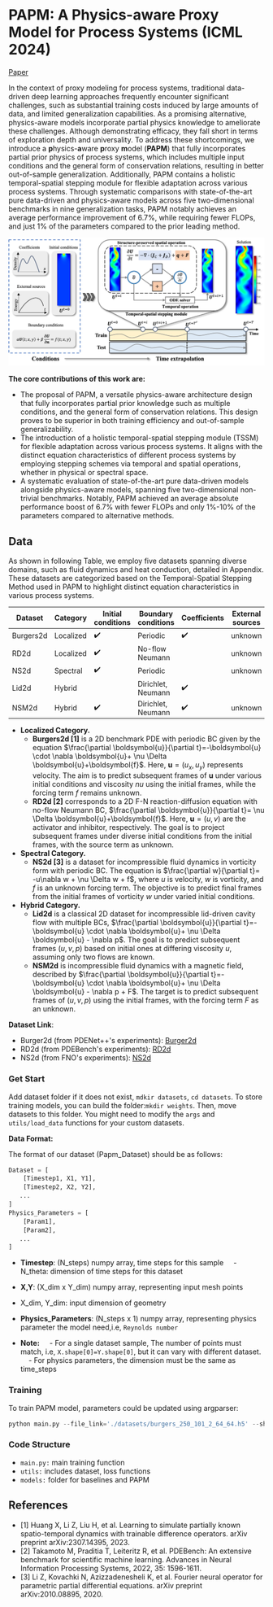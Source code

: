 # PAPM: A Physics-aware Proxy Model for Process Systems (ICML 2024)

[Paper](https://arxiv.org/abs/2407.05232)

In the context of proxy modeling for process systems, traditional data-driven deep learning approaches frequently encounter significant challenges, such as substantial training costs induced by large amounts of data, and limited generalization capabilities.
As a promising alternative, physics-aware models incorporate partial physics knowledge to ameliorate these challenges.
Although demonstrating efficacy, they fall short in terms of exploration depth and universality.
To address these shortcomings, we introduce a **p**hysics-**a**ware **p**roxy **m**odel (**PAPM**) that fully incorporates partial prior physics of process systems, which includes multiple input conditions and the general form of conservation relations, resulting in better out-of-sample generalization.
Additionally, PAPM contains a holistic temporal-spatial stepping module for flexible adaptation across various process systems.
Through systematic comparisons with state-of-the-art pure data-driven and physics-aware models across five two-dimensional benchmarks in nine generalization tasks, PAPM notably achieves an average performance improvement of 6.7\%, while requiring fewer FLOPs, and just 1\% of the parameters compared to the prior leading method.


![](fig/pipline.jpg)

**The core contributions of this work are:**
- The proposal of PAPM, a versatile physics-aware architecture design that fully incorporates partial prior knowledge such as multiple conditions, and the general form of conservation relations. This design proves to be superior in both training efficiency and out-of-sample generalizability.
- The introduction of a holistic temporal-spatial stepping module (TSSM) for flexible adaptation across various process systems. It aligns with the distinct equation characteristics of different process systems by employing stepping schemes via temporal and spatial operations, whether in physical or spectral space.
- A systematic evaluation of state-of-the-art pure data-driven models alongside physics-aware models, spanning five two-dimensional non-trivial benchmarks. Notably, PAPM achieved an average absolute performance boost of 6.7\% with fewer FLOPs and only 1\%-10\% of the parameters compared to alternative methods.
  
## Data
As shown in following Table, we employ five datasets spanning diverse domains, such as fluid dynamics and heat conduction, detailed in Appendix. These datasets are categorized based on the Temporal-Spatial Stepping Method used in PAPM to highlight distinct equation characteristics in various process systems.

| Dataset    | Category    | Initial conditions | Boundary conditions    | Coefficients    | External sources    |
|------------|-------------|--------------------|-------------------------|-----------------|----------------------|
| Burgers2d  | Localized   | ✔️                  | Periodic                | ✔️               | unknown              |
| RD2d       | Localized   | ✔️                  | No-flow Neumann         |                 | unknown              |
| NS2d       | Spectral    | ✔️                  | Periodic                |                 | unknown              |
| Lid2d      | Hybrid      |                    | Dirichlet, Neumann      | ✔️               |                      |
| NSM2d      | Hybrid      | ✔️                  | Dirichlet, Neumann      | ✔️               | unknown              |

- **Localized Category.**
  - **Burgers2d [1]** is a 2D benchmark PDE with periodic BC given by the equation $\frac{\partial \boldsymbol{u}}{\partial t}=-\boldsymbol{u} \cdot \nabla \boldsymbol{u}+ \nu \Delta \boldsymbol{u}+\boldsymbol{f}$. Here, $\boldsymbol{u}=(u_x, u_y)$ represents velocity. The aim is to predict subsequent frames of $\boldsymbol{u}$ under various initial conditions and viscosity $nu$ using the initial frames, while the forcing term $f$ remains unknown.
  - **RD2d [2]** corresponds to a 2D F-N reaction-diffusion equation with no-flow Neumann BC, $\frac{\partial \boldsymbol{u}}{\partial t}= \nu \Delta \boldsymbol{u}+\boldsymbol{f}$. Here, $\boldsymbol{u}=(u, v)$ are the activator and inhibitor, respectively. The goal is to project subsequent frames under diverse initial conditions from the initial frames, with the source term as unknown.
- **Spectral Category.**
  - **NS2d [3]** is a dataset for incompressible fluid dynamics in vorticity form with periodic BC. The equation is $\frac{\partial w}{\partial t}= -u\nabla w + \nu \Delta w + f$, where $u$ is velocity, $w$ is vorticity, and $f$ is an unknown forcing term. The objective is to predict final frames from the initial frames of vorticity $w$ under varied initial conditions.
- **Hybrid Category.**
  - **Lid2d** is a classical 2D dataset for incompressible lid-driven cavity flow with multiple BCs, $\frac{\partial \boldsymbol{u}}{\partial t}=-\boldsymbol{u} \cdot \nabla \boldsymbol{u}+ \nu \Delta \boldsymbol{u} - \nabla p$. The goal is to predict subsequent frames $(u,v,p)$ based on initial ones at differing viscosity $u$, assuming only two flows are known.
  - **NSM2d** is incompressible fluid dynamics with a magnetic field, described by $\frac{\partial \boldsymbol{u}}{\partial t}=-\boldsymbol{u} \cdot \nabla \boldsymbol{u}+ \nu \Delta \boldsymbol{u} - \nabla p + F$. The target is to predict subsequent frames of $(u,v,p)$ using the initial frames, with the forcing term $F$ as an unknown.

**Dataset Link**:
- Burger2d (from PDENet++'s experiments): [Burger2d](https://arxiv.org/abs/2307.14395)
- RD2d (from PDEBench's experiments): [RD2d](https://darus.uni-stuttgart.de/file.xhtml?fileId=133017&version=5.0)
- NS2d (from FNO's experiments):  [NS2d](https://drive.google.com/drive/folders/1UnbQh2WWc6knEHbLn-ZaXrKUZhp7pjt-)

### Get Start

Add dataset folder if it does not exist, ``mdkir datasets``, ``cd datasets``. To store training models, you can build the folder:``mkdir weights``. Then, move datasets to this folder. You might need to modify the `args` and `utils/load_data` functions for your custom datasets. 

**Data Format:**

The format of our dataset (Papm_Dataset) should be as follows:

```python
Dataset = [
    [Timestep1, X1, Y1],
    [Timestep2, X2, Y2],
   ...
]
Physics_Parameters = [
    [Param1],
    [Param2],
   ...
]

```
- **Timestep**: (N_steps) numpy array, time steps for this sample
    - N_theta: dimension of time steps for this dataset 

- **X,Y**: (X_dim x Y_dim) numpy array, representing input mesh points
- X_dim, Y_dim: input dimension of geometry

- **Physics_Parameters**: (N_steps x 1) numpy array, representing physics parameter the model need,i.e, ``Reynolds number``

- **Note:**
    - For a single dataset sample, The number of points must match, i.e, ``X.shape[0]=Y.shape[0]``, but it can vary with different dataset.
    - For physics parameters, the dimension must be the same as time_steps


### Training

To train PAPM model, parameters could be updated using argparser:

```python
python main.py --file_link='./datasets/burgers_250_101_2_64_64.h5' --shuffle=True --model='papm' --gpu='cuda:0' --dataset='burgers' --train_bs=4 --val_bs=2 --seed=2024 --epoches=500 --test_accumulative_error=True
```

### Code Structure

- ``main.py:`` main training function
- ``utils:`` includes dataset, loss functions
- ``models:`` folder for baselines and PAPM


## References
- [1] Huang X, Li Z, Liu H, et al. Learning to simulate partially known spatio-temporal dynamics with trainable difference operators. arXiv preprint arXiv:2307.14395, 2023.
- [2] Takamoto M, Praditia T, Leiteritz R, et al. PDEBench: An extensive benchmark for scientific machine learning. Advances in Neural Information Processing Systems, 2022, 35: 1596-1611.
- [3] Li Z, Kovachki N, Azizzadenesheli K, et al. Fourier neural operator for parametric partial differential equations. arXiv preprint arXiv:2010.08895, 2020.
